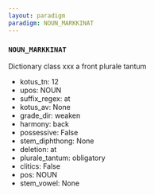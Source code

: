 ```yaml
---
layout: paradigm
paradigm: NOUN_MARKKINAT
---
```

### ` NOUN_MARKKINAT `

Dictionary class xxx a front plurale tantum
* kotus_tn: 12
* upos: NOUN
* suffix_regex: at
* kotus_av: None
* grade_dir: weaken
* harmony: back
* possessive: False
* stem_diphthong: None
* deletion: at
* plurale_tantum: obligatory
* clitics: False
* pos: NOUN
* stem_vowel: None
